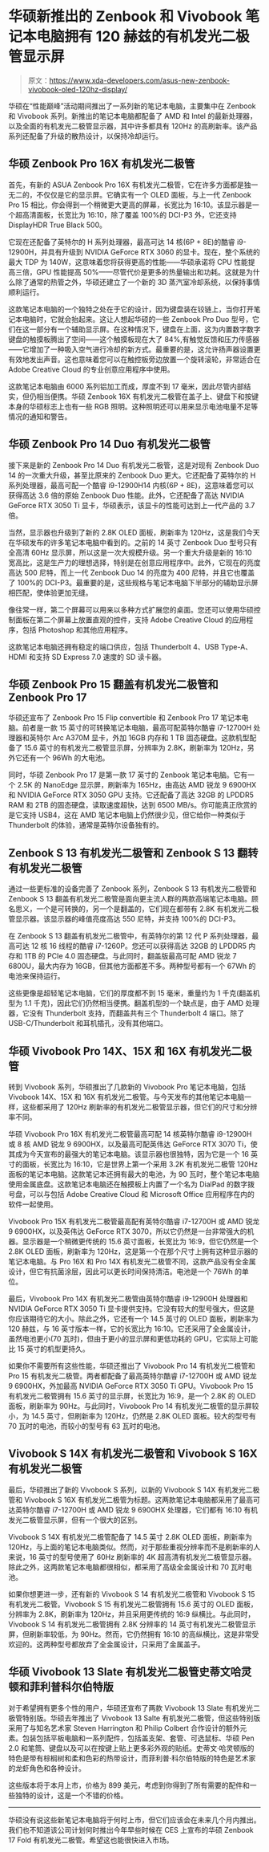 # 华硕新推出的 Zenbook 和 Vivobook 笔记本电脑拥有 120 赫兹的有机发光二极管显示屏

> 原文：<https://www.xda-developers.com/asus-new-zenbook-vivobook-oled-120hz-display/>

华硕在“性能巅峰”活动期间推出了一系列新的笔记本电脑，主要集中在 Zenbook 和 Vivobook 系列。新推出的笔记本电脑都配备了 AMD 和 Intel 的最新处理器，以及全面的有机发光二极管显示器，其中许多都具有 120Hz 的高刷新率。该产品系列还配备了升级的散热设计，以保持冷却运行。

## 华硕 Zenbook Pro 16X 有机发光二极管

首先，有新的 ASUA Zenbook Pro 16X 有机发光二极管，它在许多方面都是独一无二的，不仅仅是它的显示屏。它确实有一个 OLED 面板，与上一代 Zenbook Pro 15 相比，你会得到一个稍微更大更高的屏幕，长宽比为 16:10。该显示器是一个超高清面板，长宽比为 16:10，除了覆盖 100%的 DCI-P3 外，它还支持 DisplayHDR True Black 500。

它现在还配备了英特尔的 H 系列处理器，最高可达 14 核(6P + 8E)的酷睿 i9-12900H，并具有升级到 NVIDIA GeForce RTX 3060 的显卡。现在，整个系统的最大 TDP 为 140W，这意味着您将获得更高的性能——华硕承诺将 CPU 性能提高三倍，GPU 性能提高 50%——尽管代价是更多的热量输出和功耗。这就是为什么除了通常的热管之外，华硕还建立了一个新的 3D 蒸汽室冷却系统，以保持事情顺利运行。

这款笔记本电脑的一个独特之处在于它的设计，因为键盘装在铰链上，当你打开笔记本电脑时，它就会抬起来。这让人想起华硕的一些 Zenbook Pro Duo 型号，它们在这一部分有一个辅助显示屏。在这种情况下，键盘在上面，这为内置数字数字键盘的触摸板腾出了空间——这个触摸板现在大了 84%,有触觉反馈和压力传感器——它增加了一种吸入空气进行冷却的新方式。最重要的是，这允许扬声器设置更有效地发出声音。这也意味着您可以在触控板旁边放置一个旋转滚轮，非常适合在 Adobe Creative Cloud 的专业创意应用程序中使用。

这款笔记本电脑由 6000 系列铝加工而成，厚度不到 17 毫米，因此尽管内部结实，但仍相当便携。华硕 Zenbook 16X 有机发光二极管在盖子上、键盘下和按键本身的华硕标志上也有一些 RGB 照明。这种照明还可以用来显示电池电量不足等情况的通知和警告。

## 华硕 Zenbook Pro 14 Duo 有机发光二极管

接下来是新的 Zenbook Pro 14 Duo 有机发光二极管，这是对现有 Zenbook Duo 14 的一次重大升级，甚至比原来的 Zenbook Duo 更大。它还配备了英特尔的 H 系列处理器，最高可配一个酷睿 i9-12900H14 内核(6P + 8E)，这意味着您可以获得高达 3.6 倍的原始 Zenbook Duo 性能。此外，它还配备了高达 NVIDIA GeForce RTX 3050 Ti 显卡，华硕表示，该显卡的性能可达到上一代产品的 3.7 倍。

当然，显示器也升级到了新的 2.8K OLED 面板，刷新率为 120Hz，这是我们今天在华硕发布的许多笔记本电脑中看到的。之前的 14 英寸 Zenbook Duo 型号只有全高清 60Hz 显示屏，所以这是一次大规模升级。另一个重大升级是新的 16:10 宽高比，这是生产力的理想选择，特别是在创意应用程序中。此外，它现在的亮度高达 500 尼特，而上一代 Zenbook Duo 14 的亮度为 400 尼特，并且它也覆盖了 100%的 DCI-P3。最重要的是，这些规格与笔记本电脑下半部分的辅助显示屏相匹配，使体验更加无缝。

像往常一样，第二个屏幕可以用来以多种方式扩展您的桌面。您还可以使用华硕控制面板在第二个屏幕上放置直观的控件，支持 Adobe Creative Cloud 的应用程序，包括 Photoshop 和其他应用程序。

这款笔记本电脑还拥有稳定的端口供应，包括 Thunderbolt 4、USB Type-A、HDMI 和支持 SD Express 7.0 速度的 SD 读卡器。

## 华硕 Zenbook Pro 15 翻盖有机发光二极管和 Zenbook Pro 17

华硕还宣布了 Zenbook Pro 15 Flip convertible 和 Zenbook Pro 17 笔记本电脑。前者是一款 15 英寸的可转换笔记本电脑，最高可配英特尔酷睿 i7-12700H 处理器和英特尔 Arc A370M 显卡，外加 16GB 内存和 1 TB 固态硬盘。这款机型配备了 15.6 英寸的有机发光二极管显示屏，分辨率为 2.8K，刷新率为 120Hz，另外它还有一个 96Wh 的大电池。

同时，华硕 Zenbook Pro 17 是第一款 17 英寸的 Zenbook 笔记本电脑。它有一个 2.5K 的 NanoEdge 显示屏，刷新率为 165Hz，由高达 AMD 锐龙 9 6900HX 和 NVIDIA GeForce RTX 3050 GPU 支持。它还配备了高达 32GB 的 LPDDR5 RAM 和 2TB 的固态硬盘，读取速度超快，达到 6500 MB/s。你可能真正欣赏的是它支持 USB4，这在 AMD 笔记本电脑上仍然很少见，但它给你一种类似于 Thunderbolt 的体验，通常是英特尔设备独有的。

## Zenbook S 13 有机发光二极管和 Zenbook S 13 翻转有机发光二极管

通过一些更标准的设备完善了 Zenbook 系列，Zenbook S 13 有机发光二极管和 Zenbook S 13 翻盖有机发光二极管是面向更主流人群的两款高端笔记本电脑。顾名思义，一个是可转换的，另一个是翻盖的，它们现在都带有 2.8K 有机发光二极管显示器。该显示器的峰值亮度高达 550 尼特，并支持 100%的 DCI-P3。

在 Zenbook S 13 翻盖有机发光二极管中，有英特尔的第 12 代 P 系列处理器，最高可达 12 核 16 线程的酷睿 i7-1260P。您还可以获得高达 32GB 的 LPDDR5 内存和 1TB 的 PCIe 4.0 固态硬盘。与此同时，翻盖版最高可配 AMD 锐龙 7 6800U，最大内存为 16GB，但其他方面都差不多。两种型号都有一个 67Wh 的电池来保持运行。

这些更像是超轻笔记本电脑，它们的厚度都不到 15 毫米，重量约为 1 千克(翻盖机型为 1.1 千克)，因此它们仍然相当便携。翻盖机型的一个缺点是，由于 AMD 处理器，它没有 Thunderbolt 支持，而翻盖共有三个 Thunderbolt 4 端口。除了 USB-C/Thunderbolt 和耳机插孔，没有其他端口。

## 华硕 Vivobook Pro 14X、15X 和 16X 有机发光二极管

转到 Vivobook 系列，华硕推出了几款新的 Vivobook Pro 笔记本电脑，包括 Vivobook 14X、15X 和 16X 有机发光二极管。与今天发布的其他笔记本电脑一样，这些都采用了 120Hz 刷新率的有机发光二极管显示器，但它们的尺寸和分辨率不同。

华硕 Vivobook Pro 16X 有机发光二极管最高可配 14 核英特尔酷睿 i9-12900H 或 8 核 AMD 锐龙 9 6900HX，以及最高可配英伟达 GeForce RTX 3070 Ti，使其成为今天宣布的最强大的笔记本电脑。该显示器也很独特，因为它是一个 16 英寸的面板，长宽比为 16:10，它是世界上第一个采用 3.2K 有机发光二极管 120Hz 面板的笔记本电脑。这款笔记本还拥有最大的电池，为 90 瓦时，整个笔记本电脑使用金属底盘。这款笔记本电脑还在触摸板上内置了一个名为 DialPad 的数字拨号盘，可以与包括 Adobe Creative Cloud 和 Microsoft Office 应用程序在内的软件一起使用。

Vivobook Pro 15X 有机发光二极管最高配有英特尔酷睿 i7-12700H 或 AMD 锐龙 9 6900HX，以及英伟达 GeForce RTX 3070，所以它仍然是一台非常强大的机器。显示器是一个稍微更传统的 15.6 英寸面板，长宽比为 16:9，但它仍然是一个 2.8K OLED 面板，刷新率为 120Hz，这是第一个在那个尺寸上拥有这种显示器的笔记本电脑。与 Pro 16X 和 Pro 14X 有机发光二极管不同，这款产品没有全金属设计，但它有抗菌涂层，因此可以更长时间保持清洁。电池是一个 76Wh 的单位。

最后，Vivobook Pro 14X 有机发光二极管由英特尔酷睿 i9-12900H 处理器和 NVIDIA GeForce RTX 3050 Ti 显卡提供支持。它没有较大的型号强大，但这是你应该期待它的大小。除此之外，它还有一个 14.5 英寸的 OLED 面板，刷新率为 120 赫兹，与 16 英寸版本一样，它的长宽比为 16:10。它还采用了全金属设计，虽然电池更小(70 瓦时)，但由于更小的显示屏和更低功耗的 GPU，它实际上可能比 15 英寸的机型更持久。

如果你不需要所有这些性能，华硕还推出了 Vivobook Pro 14 有机发光二极管和 Pro 15 有机发光二极管。两者都配备了最高英特尔酷睿 i7-12700H 或 AMD 锐龙 9 6900HX，外加最高 NVIDIA GeForce RTX 3050 Ti GPU。Vivobook Pro 15 有机发光二极管拥有 15.6 英寸的显示屏，长宽比为 16:9，是一个 2.8K 的 OLED 面板，刷新率为 90Hz。与此同时，Vivobook Pro 14 有机发光二极管的显示屏较小，为 14.5 英寸，但刷新率为 120Hz，仍然是 2.8K OLED 面板。较大的型号有 70 瓦时的电池，而较小的型号有 63 瓦时的电池。

## Vivobook S 14X 有机发光二极管和 Vivobook S 16X 有机发光二极管

最后，华硕推出了新的 Vivobook S 系列，以新的 Vivobook S 14X 有机发光二极管和 Vivobook S 16X 有机发光二极管为标题。这两款笔记本电脑都采用了最高可达英特尔酷睿 i7-12700H 或 AMD 锐龙 9 6900HX 处理器，它们都有 16:10 有机发光二极管显示屏，但有一个很大的区别。

Vivobook S 14X 有机发光二极管配备了 14.5 英寸 2.8K OLED 面板，刷新率为 120Hz，与上面的笔记本电脑类似。然而，对于那些重视分辨率而不是刷新率的人来说，16 英寸的型号使用了 60Hz 刷新率的 4K 超高清有机发光二极管显示器。除此之外，这两款笔记本电脑都很相似，都采用了高级全金属设计和 70 瓦时电池。

如果你想更进一步，还有新的 Vivobook S 14 有机发光二极管和 Vivobook S 15 有机发光二极管。Vivobook S 15 有机发光二极管拥有 15.6 英寸的 OLED 面板，分辨率为 2.8K，刷新率为 120Hz，并且采用更传统的 16:9 纵横比。与此同时，Vivobook S 14 有机发光二极管拥有 2.8K 分辨率的 14 英寸有机发光二极管显示屏，但刷新率较低，为 90Hz。然而，它仍然拥有 16:10 的高纵横比，这是非常受欢迎的。这两种型号都放弃了全金属设计，只采用了金属盖子。

## 华硕 Vivobook 13 Slate 有机发光二极管史蒂文哈灵顿和菲利普科尔伯特版

对于希望拥有更多个性的用户，华硕还宣布了两款 Vivobook 13 Slate 有机发光二极管特别版。华硕去年推出了 Vivobook 13 Salte 有机发光二极管，但这些特别版采用了与知名艺术家 Steven Harrington 和 Philip Colbert 合作设计的额外元素。包装包括平板电脑和一系列配件，包括盖支架、套管、可选鼠标、华硕 Pen 2.0 和笔筒、键盘以及可以在按键上贴上更多彩外观的贴纸。史蒂文·哈灵顿版的特色是带有棕榈树和柔和色彩的热带设计，而菲利普·科尔伯特版的特色是艺术家的龙虾角色和各种设计。

这些版本将于本月上市，价格为 899 美元，考虑到你得到了所有需要的配件和一些独特的设计，这是一个不错的价格。

* * *

华硕没有说这些新笔记本电脑将于何时上市，但它们应该会在未来几个月内推出。我们也不知道该公司计划何时推出今年早些时候在 CES 上宣布的华硕 Zenbook 17 Fold 有机发光二极管。希望这也能很快进入市场。